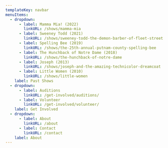```yaml
---
templateKey: navbar
menuItems:
  - dropdown:
      - label: Mamma Mia! (2022)
        linkURL: /shows/mamma-mia
      - label: Sweeney Todd (2021)
        linkURL: /shows/sweeney-todd-the-demon-barber-of-fleet-street
      - label: Spelling Bee (2019)
        linkURL: /shows/the-25th-annual-putnam-county-spelling-bee
      - label: The Hunchback of Notre Dame (2018)
        linkURL: /shows/the-hunchback-of-notre-dame
      - label: Joseph (2013)
        linkURL: /shows/joseph-and-the-amazing-technicolor-dreamcoat
      - label: Little Women (2010)
        linkURL: /shows/little-women
    label: Past Shows
  - dropdown:
      - label: Auditions
        linkURL: /get-involved/auditions/
      - label: Volunteer
        linkURL: /get-involved/volunteer/
    label: Get Involved
  - dropdown:
      - label: About
        linkURL: /about
      - label: Contact
        linkURL: /contact
    label: About
---
```

